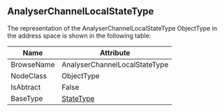<!-- objecttype -->
## AnalyserChannelLocalStateType
  
The representation of the AnalyserChannelLocalStateType ObjectType in the address space is shown in the following table:  

|Name|Attribute|
|---|---|
|BrowseName|AnalyserChannelLocalStateType|
|NodeClass|ObjectType|
|IsAbtract|False|
|BaseType|[StateType](../../../Core/Part5/ObjectTypes/StateType/readme.md)|

